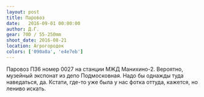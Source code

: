 ```yaml
---
layout: post
title: Паровоз
date:   2016-09-01 00:00:00
author: Д.Г.
gear: 70D / 55-250mm
shoot_date: 2016-08-21
location: Агрогородок
colors: ['090a0a', 'e4e7eb']
---
```


Паровоз П36 номер 0027 на станции МЖД Манихино-2. Вероятно, музейный экспонат из депо Подмосковная. Надо бы однажды туда наведаться, да. Кстати, где-то уже была у нас фотка оттуда, кажется, но лениво искать.
